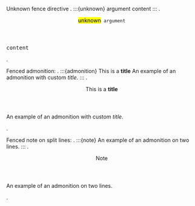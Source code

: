 Unknown fence directive
.
:::{unknown} argument
content
:::
.
<aside class="directive-unhandled">
<header><mark>unknown</mark><code> argument</code></header>
<pre>content
</pre></aside>
.

Fenced admonition:
.
:::{admonition} This is a **title**
An example of an admonition with custom _title_.
:::
.
<aside class="admonition">
<header class="admonition-title">This is a <strong>title</strong></header>
<p>An example of an admonition with custom <em>title</em>.</p>
</aside>
.

Fenced note on split lines:
.
:::{note} An example
of an admonition on two lines.
:::
.
<aside class="admonition note">
<header class="admonition-title">Note</header>
<p>An example
of an admonition on two lines.</p>
</aside>
.
